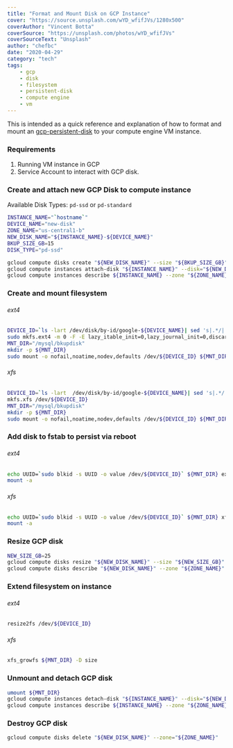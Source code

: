 ```yaml
---
title: "Format and Mount Disk on GCP Instance"
cover: "https://source.unsplash.com/wYD_wfifJVs/1280x500"
coverAuthor: "Vincent Botta"
coverSource: "https://unsplash.com/photos/wYD_wfifJVs"
coverSourceText: "Unsplash"
author: "chefbc"
date: "2020-04-29"
category: "tech"
tags:
    - gcp
    - disk
    - filesystem
    - persistent-disk
    - compute engine
    - vm
---
```


This is intended as a quick reference and explanation of how to format and mount an [gcp-persistent-disk](https://cloud.google.com/compute/docs/disks/add-persistent-disk) to your compute engine VM instance.


### Requirements
1. Running VM instance in GCP
2. Service Account to interact with GCP disk.


### Create and attach new GCP Disk to compute instance

Available Disk Types: `pd-ssd` or `pd-standard`

```bash
INSTANCE_NAME="`hostname`"
DEVICE_NAME="new-disk"
ZONE_NAME="us-central1-b"
NEW_DISK_NAME="${INSTANCE_NAME}-${DEVICE_NAME}"
BKUP_SIZE_GB=15
DISK_TYPE="pd-ssd"

gcloud compute disks create "${NEW_DISK_NAME}" --size "${BKUP_SIZE_GB}" --zone "${ZONE_NAME}" --type "${DISK_TYPE}"
gcloud compute instances attach-disk "${INSTANCE_NAME}" --disk="${NEW_DISK_NAME}" --mode=rw --zone="${ZONE_NAME}" --device-name="${DEVICE_NAME}"
gcloud compute instances describe ${INSTANCE_NAME} --zone "${ZONE_NAME}" --format='yaml(name,disks)'
```


### Create and mount filesystem

###### ext4
```bash
DEVICE_ID=`ls -lart /dev/disk/by-id/google-${DEVICE_NAME}| sed 's|.*/||'`
sudo mkfs.ext4 -m 0 -F -E lazy_itable_init=0,lazy_journal_init=0,discard /dev/${DEVICE_ID}
MNT_DIR="/mysql/bkupdisk"
mkdir -p ${MNT_DIR}
sudo mount -o nofail,noatime,nodev,defaults /dev/${DEVICE_ID} ${MNT_DIR}
```

###### xfs
```bash
DEVICE_ID=`ls -lart  /dev/disk/by-id/google-${DEVICE_NAME}| sed 's|.*/||'`
mkfs.xfs /dev/${DEVICE_ID}
MNT_DIR="/mysql/bkupdisk"
mkdir -p ${MNT_DIR}
sudo mount -o nofail,noatime,nodev,defaults /dev/${DEVICE_ID} ${MNT_DIR}
```

### Add disk to fstab to persist via reboot
###### ext4
```bash
echo UUID=`sudo blkid -s UUID -o value /dev/${DEVICE_ID}` ${MNT_DIR} ext4 discard,defaults,nofail 0 2 | sudo tee -a /etc/fstab
mount -a
```

###### xfs
```bash
echo UUID=`sudo blkid -s UUID -o value /dev/${DEVICE_ID}` ${MNT_DIR} xfs nofail,noatime,defaults,nodev 0 2 | tee -a /etc/fstab
mount -a
```

### Resize GCP disk
```bash
NEW_SIZE_GB=25
gcloud compute disks resize "${NEW_DISK_NAME}" --size "${NEW_SIZE_GB}" --zone "${ZONE_NAME}" --quiet
gcloud compute disks describe "${NEW_DISK_NAME}" --zone "${ZONE_NAME}"
```

### Extend filesystem on instance

###### ext4
```bash
resize2fs /dev/${DEVICE_ID}
```

###### xfs
```bash
xfs_growfs ${MNT_DIR} -D size
```


### Unmount and detach GCP disk
```bash
umount ${MNT_DIR}
gcloud compute instances detach-disk "${INSTANCE_NAME}" --disk="${NEW_DISK_NAME}" --zone="${ZONE_NAME}"
gcloud compute instances describe ${INSTANCE_NAME} --zone "${ZONE_NAME}" --format='yaml(name,disks)'
```

### Destroy GCP disk
```bash
gcloud compute disks delete "${NEW_DISK_NAME}" --zone="${ZONE_NAME}"
```


